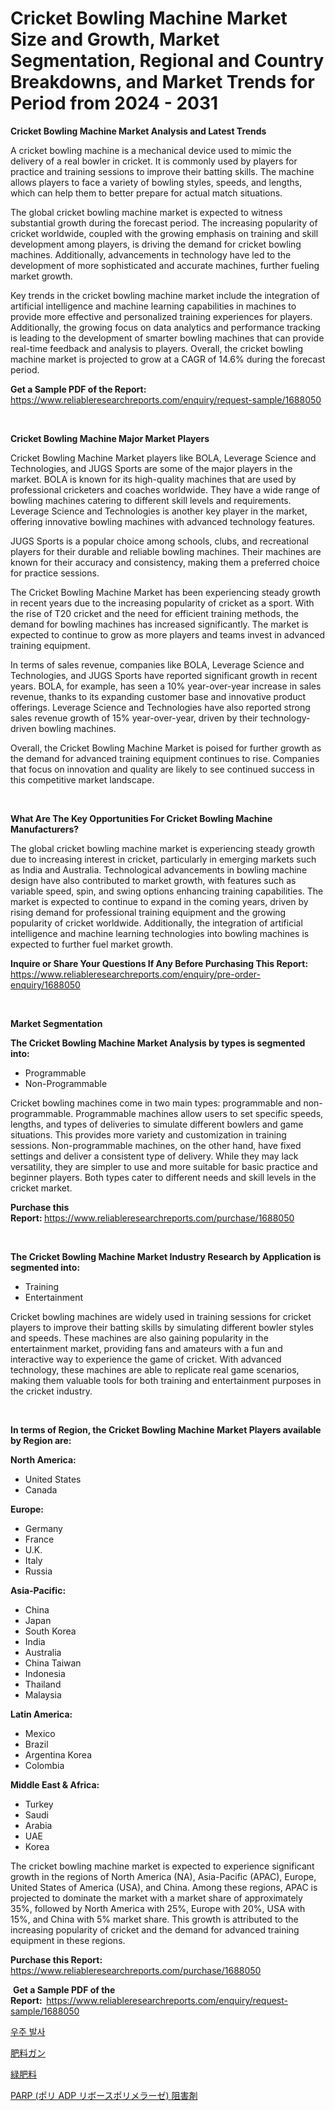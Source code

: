 <p><h1>Cricket Bowling Machine Market Size and Growth, Market Segmentation, Regional and Country Breakdowns, and Market Trends for Period from 2024 -  2031</h1></p><p><strong>Cricket Bowling Machine Market Analysis and Latest Trends</strong></p>
<p><p>A cricket bowling machine is a mechanical device used to mimic the delivery of a real bowler in cricket. It is commonly used by players for practice and training sessions to improve their batting skills. The machine allows players to face a variety of bowling styles, speeds, and lengths, which can help them to better prepare for actual match situations.</p><p>The global cricket bowling machine market is expected to witness substantial growth during the forecast period. The increasing popularity of cricket worldwide, coupled with the growing emphasis on training and skill development among players, is driving the demand for cricket bowling machines. Additionally, advancements in technology have led to the development of more sophisticated and accurate machines, further fueling market growth.</p><p>Key trends in the cricket bowling machine market include the integration of artificial intelligence and machine learning capabilities in machines to provide more effective and personalized training experiences for players. Additionally, the growing focus on data analytics and performance tracking is leading to the development of smarter bowling machines that can provide real-time feedback and analysis to players. Overall, the cricket bowling machine market is projected to grow at a CAGR of 14.6% during the forecast period.</p></p>
<p><strong>Get a Sample PDF of the Report:&nbsp;</strong> <a href="https://www.reliableresearchreports.com/enquiry/request-sample/1688050">https://www.reliableresearchreports.com/enquiry/request-sample/1688050</a></p>
<p>&nbsp;</p>
<p><strong>Cricket Bowling Machine Major Market Players</strong></p>
<p><p>Cricket Bowling Machine Market players like BOLA, Leverage Science and Technologies, and JUGS Sports are some of the major players in the market. BOLA is known for its high-quality machines that are used by professional cricketers and coaches worldwide. They have a wide range of bowling machines catering to different skill levels and requirements. Leverage Science and Technologies is another key player in the market, offering innovative bowling machines with advanced technology features.</p><p>JUGS Sports is a popular choice among schools, clubs, and recreational players for their durable and reliable bowling machines. Their machines are known for their accuracy and consistency, making them a preferred choice for practice sessions.</p><p>The Cricket Bowling Machine Market has been experiencing steady growth in recent years due to the increasing popularity of cricket as a sport. With the rise of T20 cricket and the need for efficient training methods, the demand for bowling machines has increased significantly. The market is expected to continue to grow as more players and teams invest in advanced training equipment.</p><p>In terms of sales revenue, companies like BOLA, Leverage Science and Technologies, and JUGS Sports have reported significant growth in recent years. BOLA, for example, has seen a 10% year-over-year increase in sales revenue, thanks to its expanding customer base and innovative product offerings. Leverage Science and Technologies have also reported strong sales revenue growth of 15% year-over-year, driven by their technology-driven bowling machines.</p><p>Overall, the Cricket Bowling Machine Market is poised for further growth as the demand for advanced training equipment continues to rise. Companies that focus on innovation and quality are likely to see continued success in this competitive market landscape.</p></p>
<p>&nbsp;</p>
<p><strong>What Are The Key Opportunities For Cricket Bowling Machine Manufacturers?</strong></p>
<p><p>The global cricket bowling machine market is experiencing steady growth due to increasing interest in cricket, particularly in emerging markets such as India and Australia. Technological advancements in bowling machine design have also contributed to market growth, with features such as variable speed, spin, and swing options enhancing training capabilities. The market is expected to continue to expand in the coming years, driven by rising demand for professional training equipment and the growing popularity of cricket worldwide. Additionally, the integration of artificial intelligence and machine learning technologies into bowling machines is expected to further fuel market growth.</p></p>
<p><strong>Inquire or Share Your Questions If Any Before Purchasing This Report:</strong> <a href="https://www.reliableresearchreports.com/enquiry/pre-order-enquiry/1688050">https://www.reliableresearchreports.com/enquiry/pre-order-enquiry/1688050</a></p>
<p>&nbsp;</p>
<p><strong>Market Segmentation</strong></p>
<p><strong>The Cricket Bowling Machine Market Analysis by types is segmented into:</strong></p>
<p><ul><li>Programmable</li><li>Non-Programmable</li></ul></p>
<p><p>Cricket bowling machines come in two main types: programmable and non-programmable. Programmable machines allow users to set specific speeds, lengths, and types of deliveries to simulate different bowlers and game situations. This provides more variety and customization in training sessions. Non-programmable machines, on the other hand, have fixed settings and deliver a consistent type of delivery. While they may lack versatility, they are simpler to use and more suitable for basic practice and beginner players. Both types cater to different needs and skill levels in the cricket market.</p></p>
<p><strong>Purchase this Report:&nbsp;</strong><a href="https://www.reliableresearchreports.com/purchase/1688050">https://www.reliableresearchreports.com/purchase/1688050</a></p>
<p>&nbsp;</p>
<p><strong>The Cricket Bowling Machine Market Industry Research by Application is segmented into:</strong></p>
<p><ul><li>Training</li><li>Entertainment</li></ul></p>
<p><p>Cricket bowling machines are widely used in training sessions for cricket players to improve their batting skills by simulating different bowler styles and speeds. These machines are also gaining popularity in the entertainment market, providing fans and amateurs with a fun and interactive way to experience the game of cricket. With advanced technology, these machines are able to replicate real game scenarios, making them valuable tools for both training and entertainment purposes in the cricket industry.</p></p>
<p>&nbsp;</p>
<p><strong>In terms of Region, the Cricket Bowling Machine Market Players available by Region are:</strong></p>
<p>
    <p> <strong> North America: </strong>
        <ul>
            <li>United States</li>
            <li>Canada</li>
        </ul>
        </p> 
    <p> <strong> Europe: </strong>
        <ul>
            <li>Germany</li>
            <li>France</li>
            <li>U.K.</li>
            <li>Italy</li>
            <li>Russia</li>
        </ul>
        </p> 
    <p> <strong> Asia-Pacific: </strong>
        <ul>
            <li>China</li>
            <li>Japan</li>
            <li>South Korea</li>
            <li>India</li>
            <li>Australia</li>
            <li>China Taiwan</li>
            <li>Indonesia</li>
            <li>Thailand</li>
            <li>Malaysia</li>
        </ul>
        </p> 
    <p> <strong> Latin America: </strong>
        <ul>
            <li>Mexico</li>
            <li>Brazil</li>
            <li>Argentina Korea</li>
            <li>Colombia</li>
        </ul>
        </p> 
    <p> <strong> Middle East & Africa: </strong>
        <ul>
            <li>Turkey</li>
            <li>Saudi</li>
            <li>Arabia</li>
            <li>UAE</li>
            <li>Korea</li>
        </ul>
    </p>
    </p>
<p><p>The cricket bowling machine market is expected to experience significant growth in the regions of North America (NA), Asia-Pacific (APAC), Europe, United States of America (USA), and China. Among these regions, APAC is projected to dominate the market with a market share of approximately 35%, followed by North America with 25%, Europe with 20%, USA with 15%, and China with 5% market share. This growth is attributed to the increasing popularity of cricket and the demand for advanced training equipment in these regions.</p></p>
<p><strong>Purchase this Report: </strong><a href="https://www.reliableresearchreports.com/purchase/1688050">https://www.reliableresearchreports.com/purchase/1688050</a></p>
<p>&nbsp;<strong>Get a Sample PDF of the Report:&nbsp;&nbsp;</strong><a href="https://www.reliableresearchreports.com/enquiry/request-sample/1688050">https://www.reliableresearchreports.com/enquiry/request-sample/1688050</a></p>
<p><strong></strong></p>
<p><p><a href="https://github.com/RichardLueilwitz787/Market-Research-Report-List-1/blob/main/36371105262.md">우주 발사</a></p><p><a href="https://github.com/Calvi3ynJerde867/Market-Research-Report-List-1/blob/main/48454625616.md">肥料ガン</a></p><p><a href="https://github.com/JacksonWiza1924/Market-Research-Report-List-1/blob/main/46210105617.md">緑肥料</a></p><p><a href="https://medium.com/@zackaryhalvorson2023/parp-poly-adp-ribose-polymerase-%E3%82%A4%E3%83%B3%E3%83%92%E3%83%93%E3%82%BF%E3%83%BC%E5%B8%82%E5%A0%B4%E5%88%86%E6%9E%90-%E3%81%9D%E3%81%AEcagr-%E5%B8%82%E5%A0%B4%E3%82%BB%E3%82%B0%E3%83%A1%E3%83%B3%E3%83%86%E3%83%BC%E3%82%B7%E3%83%A7%E3%83%B3-%E3%81%8A%E3%82%88%E3%81%B3%E3%82%B0%E3%83%AD%E3%83%BC%E3%83%90%E3%83%AB%E7%94%A3%E6%A5%AD%E6%A6%82%E8%A6%B3-b66d89ce72cc">PARP (ポリ ADP リボースポリメラーゼ) 阻害剤</a></p></p>